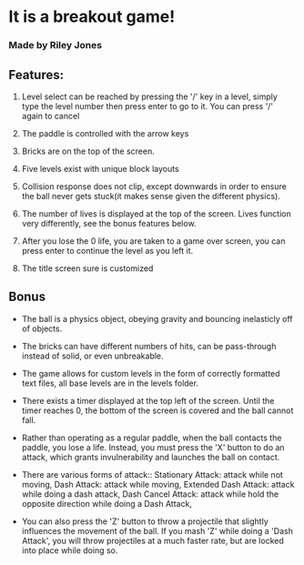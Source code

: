 # It is a breakout game!
### Made by Riley Jones

## Features:

1. Level select can be reached by pressing the '/' key in a level, simply type the level number then press enter to go to it. You can press '/' again to cancel

2. The paddle is controlled with the arrow keys

3. Bricks are on the top of the screen.

4. Five levels exist with unique block layouts

5. Collision response does not clip, except downwards in order to ensure the ball never gets stuck(it makes sense given the different physics).

6. The number of lives is displayed at the top of the screen. Lives function very differently, see the bonus features below.

7. After you lose the 0 life, you are taken to a game over screen, you can press enter to continue the level as you left it.

8. The title screen sure is customized

## Bonus

* The ball is a physics object, obeying gravity and bouncing inelasticly off of objects.

* The bricks can have different numbers of hits, can be pass-through instead of solid, or even unbreakable.

* The game allows for custom levels in the form of correctly formatted text files, all base levels are in the levels folder.

* There exists a timer displayed at the top left of the screen. Until the timer reaches 0, the bottom of the screen is covered and the ball cannot fall.

* Rather than operating as a regular paddle, when the ball contacts the paddle, you lose a life. Instead, you must press the 'X' button to do an attack, which grants invulnerability and launches the ball on contact.

* There are various forms of attack::
	Stationary Attack: attack while not moving, 
	Dash Attack: attack while moving,
	Extended Dash Attack: attack while doing a dash attack,
	Dash Cancel Attack: attack while hold the opposite direction while doing a Dash Attack,
	
* You can also press the 'Z' button to throw a projectile that slightly influences the movement of the ball. If you mash 'Z' while doing a 'Dash Attack', you will throw projectiles at a much faster rate, but are locked into place while doing so.



